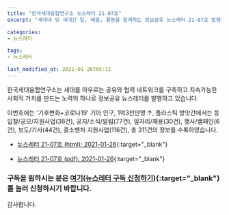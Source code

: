 ```yaml
---
title: "한국세대융합연구소 뉴스레터 21-07호"
excerpt: "세대내 및 세대간 일, 배움, 활동을 함께하는 정보공유 뉴스레터 21-07호 발행" 

categories:
- 뉴스레터

tags:
- 뉴스레터

last_modified_at: 2021-01-26T05:11
---
```


한국세대융합연구소는 세대를 아우르는 공유와 협력 네트워크를 구축하고 지속가능한 사회적 가치를 만드는 노력의 하나로 정보공유 뉴스레터를 발행하고 있습니다.

이번호에는 &#39;기후변화+코로나19&#39; 기아 인구, 1억3천만명 &uarr;, 플라스틱 방앗간에서는 등 입찰/공모/지원사업(38건), 공지/소식/알림(77건), 일자리/채용(30건), 행사/캠페인(6건), 보도/기사(44건), 중소벤처 지원사업(116건), 총 311건의 정보를 수록하였습니다.

* [뉴스레터 21-07호 (html): 2021-01-26](https://gcrcenter.github.io/assets/htmls/gcrc_news_letter_20210126.html){:target="_blank"}

* [뉴스레터 21-07호 (pdf): 2021-01-26](https://gcrcenter.github.io/assets/pdfs/news_letter_20210126.pdf){:target="_blank"}


### 구독을 원하시는 분은 [여기(뉴스레터 구독 신청하기)](https://forms.gle/MJ5gVHCdunBXXWVB7){:target="_blank"} 를 눌러 신청하시기 바랍니다.


감사합니다.